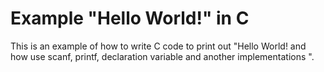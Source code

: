 # Example "Hello World!" in C

This is an example of how to write C code to print out "Hello World! and how use scanf, printf, declaration variable and another implementations ".

